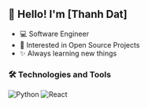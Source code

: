 ## 👋 Hello! I'm [Thanh Dat]
- 💻 Software Engineer
- 🚀 Interested in Open Source Projects
- ✨ Always learning new things
### 🛠️ Technologies and Tools
![Python](https://img.shields.io/badge/-Python-333333?style=flat&logo=python)
![React](https://img.shields.io/badge/-React-333333?style=flat&logo=react)
